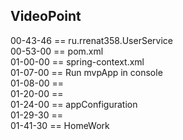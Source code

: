 
VideoPoint
---

00-43-46 == ru.rrenat358.UserService  
00-53-00 == pom.xml   
01-00-00 == spring-context.xml   
01-07-00 == Run mvpApp in console   
01-08-00 == <constructor-arg ref="userRepository" />   
01-20-00 ==   
01-24-00 == appConfiguration  
01-29-30 ==   
01-41-30 == HomeWork  
 



